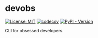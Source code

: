# devobs

[![License: MIT](https://img.shields.io/badge/License-MIT-yellow.svg)](https://opensource.org/licenses/MIT)
[![codecov](https://codecov.io/gh/lasuillard-s/devobs/graph/badge.svg?token=VlANvU6qUC)](https://codecov.io/gh/lasuillard-s/devobs)
[![PyPI - Version](https://img.shields.io/pypi/v/devobs)](https://pypi.org/project/devobs/)

CLI for obsessed developers.
